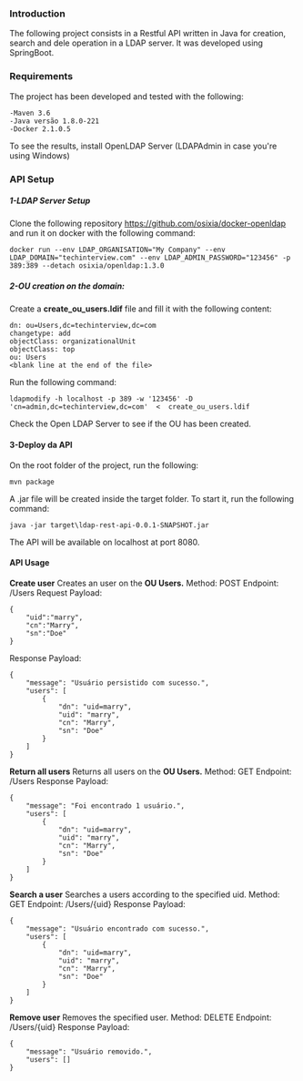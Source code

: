 ###  Introduction

The following project consists in a Restful API written in Java for creation, search and dele operation in a LDAP server. It was developed using SpringBoot.

### Requirements

The project has been developed and tested with the following:

    -Maven 3.6
    -Java versão 1.8.0-221
    -Docker 2.1.0.5
To see the results, install OpenLDAP Server (LDAPAdmin in case you're using Windows)

### API Setup
##### 1-LDAP Server Setup
Clone the following repository  https://github.com/osixia/docker-openldap and run it on docker with the following command:

	docker run --env LDAP_ORGANISATION="My Company" --env LDAP_DOMAIN="techinterview.com" --env LDAP_ADMIN_PASSWORD="123456" -p 389:389 --detach osixia/openldap:1.3.0

##### 2-OU creation on the domain:
Create a **create_ou_users.ldif** file and fill it with the following content:

	dn: ou=Users,dc=techinterview,dc=com
	changetype: add
	objectClass: organizationalUnit
	objectClass: top
	ou: Users
	<blank line at the end of the file>

Run the following command:

	ldapmodify -h localhost -p 389 -w '123456' -D 'cn=admin,dc=techinterview,dc=com'  <  create_ou_users.ldif

Check the Open LDAP Server to see if the OU has been created.

#### 3-Deploy da API
On the root folder of the project, run the following:

	mvn package

A .jar file will be created inside the target folder. To start it, run the following command:

	java -jar target\ldap-rest-api-0.0.1-SNAPSHOT.jar

The API will be available on localhost at port 8080.

#### API Usage

**Create user**
Creates an user on the **OU Users.**
Method: POST
Endpoint: /Users
Request Payload:

	{ 
		"uid":"marry",
		"cn":"Marry",
		"sn":"Doe"
	}
Response Payload:

	{
		"message": "Usuário persistido com sucesso.",
		"users": [
			{
				"dn": "uid=marry",
				"uid": "marry",
				"cn": "Marry",
				"sn": "Doe"
			}
		]
	}

**Return all users**
Returns all users on the **OU Users.**
Method: GET
Endpoint: /Users
Response Payload:

	{
		"message": "Foi encontrado 1 usuário.",
		"users": [
			{
				"dn": "uid=marry",
				"uid": "marry",
				"cn": "Marry",
				"sn": "Doe"
			}
		]
	}

**Search a user**
Searches a users according to the specified uid.
Method: GET
Endpoint: /Users/{uid}
Response Payload:

	{
		"message": "Usuário encontrado com sucesso.",
		"users": [
			{
				"dn": "uid=marry",
				"uid": "marry",
				"cn": "Marry",
				"sn": "Doe"
			}
		]
	}

**Remove user**
Removes the specified user.
Method: DELETE
Endpoint: /Users/{uid}
Response Payload:

	{
		"message": "Usuário removido.",
		"users": []
	}

